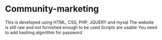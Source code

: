# Community-marketing
This is developed using HTML, CSS, PHP, JQUERY and mysql
The website is still raw and not furnished enough to be used
Scripts are usable
You need to add hashing algorithm for password
